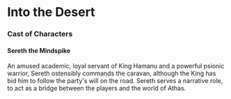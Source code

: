 # Into the Desert
### Cast of Characters
#### Sereth the Mindspike
An amused academic, loyal servant of King Hamanu and a powerful psionic warrior, Sereth ostensibly commands the caravan, although the King has bid him to follow the party's will on the road.  Sereth serves a narrative role, to act as a bridge between the players and the world of Athas.



<!--stackedit_data:
eyJoaXN0b3J5IjpbLTc2ODMwOTc4OF19
-->